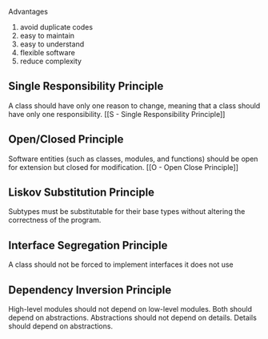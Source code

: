 
Advantages
1. avoid duplicate codes
2. easy to maintain
3. easy to understand
4. flexible software
5. reduce complexity


## Single Responsibility Principle

A class should have only one reason to change, meaning that a class should have only one responsibility.
[[S - Single Responsibility Principle]]

## Open/Closed Principle

Software entities (such as classes, modules, and functions) should be open for extension but closed for modification.
[[O - Open Close Principle]]




## Liskov Substitution Principle

Subtypes must be substitutable for their base types without altering the correctness of the program.


## Interface Segregation Principle

A class should not be forced to implement interfaces it does not use


## Dependency Inversion Principle

High-level modules should not depend on low-level modules. Both should depend on abstractions. Abstractions should not depend on details. Details should depend on abstractions.